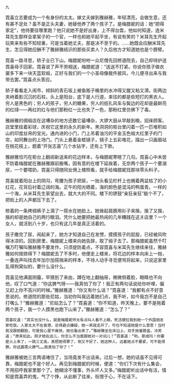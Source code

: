    九 

   霓喜立志要成为一个有身份的太太。嫁丈夫嫁到雅赫雅，年轻漂亮，会做生意，还有甚不足处？虽不是正头夫妻，她替他养了两个孩子了。是梅腊妮的话：她“把得家定”，他待要往哪里跑？他只说她不是好出身，上不得台盘，他如何知道，连米耳先生那样会拿架子的一个官，一样也和她平起平坐，有说有笑的？米耳先生开起玩笑来有些不知轻重，可是当着她丈夫，那是决不至于的。……她既会应酬米耳先生，怎见得她应酬不了雅赫雅结识的那些买卖人？久后他方才知道她也是个膀臂。

   霓喜一路寻思，轿子业已下山。梅腊妮吩咐一众尼僧先回修道院去，自己却待护送霓喜母子回家。霓喜说了声不劳相送，梅腊妮道：“送送不打紧。你说你孩子做衣裳多下来一块天蓝软缎，正好与我们的一个小圣母像裁件披风，今儿便寻出来与我带去罢。”霓喜点头答应。

   轿子看看走入闹市，倾斜的青石坂上被鱼贩子桶里的水冲得又腥又粘又滑。街两边夹峙着影沉沉的石柱，头上是阳台，底下是人行道，来往的都是些短打的黑衣人。穷人是黑色的；穷人的孩子，穷人的糖果，穷人的纸扎风车与鬓边的花却是最鲜亮的红绿——再红的红与他们那粉红一比也失了一色，那粉红里仿佛下了毒。

   雅赫雅的绸缎店在这嘈杂的地方还数它最嘈杂，大锣大鼓从早敲到晚，招徕顾客。店堂里挂着彩球，庆祝它这里的永久的新年。黑洞洞的柜台里闪着一匹一匹堆积如山的印度丝帛的宝光。通内进的小门，门上吊着油污的平金玉色缎大红里子的门帘，如同舞台的上场门。门头上悬着金框镜子，镜子上五彩堆花，描出一只画眉站在桃花枝上，题着“开张志喜”几个水钻字，还有上下款。

   雅赫雅恰巧在柜台上翻阅新送来的花边样本，与梅腊妮寒暄了几句。霓喜心中未尝不防着梅腊妮在雅赫雅跟前搬嘴，因有意的在楼下延挨着，无奈两个孩子一个要溺尿，一个要喂奶，霓喜只得随同女佣上楼照看，就手给梅腊妮找那块零头料子。

   霓喜就着阳台上的阴沟，弯腰为孩子把尿，一抬头看见栏杆上也搁着两盆枯了的小红花，花背后衬着辽阔的海。正午的阳光晒着，海的颜色是混沌的鸭蛋青。一样的一个海，从米耳先生家望出去，就大大的不同。楼下的锣鼓“亲狂亲狂”敲个不了，把街上的人声都压下去了。

   晾着的一条拷绸裤子上滴了一搭水在她脸上。她耸起肩膀用衫子来揩，揩了又揩，揩的却是她自己的两行眼泪。凭什么她要把她最热闹的几年糟践在这爿店里？一个女人，就活到八十岁，也只有这几年是真正活着的。

   孩子撒完了尿，闹起来了，她方才知道自己在发愣，摸摸孩子的屁股，已经被风吹得冰凉的。回到房里，梅腊妮上楼来向她告辞，取了缎子去了。那梅腊妮虽然千叮嘱万叮嘱叫雅赫雅不要发作，只须提防着点，不容霓喜与米耳先生继续来往，雅赫雅如何按捺得下？梅腊妮去了不多时，他便走上楼来，将花边的样本向床上一抛，一叠连声叫找去年加尔加搭捎来的样本，不待人动手寻觅便骂将起来，只说这家里乱得狗窝似的，要什么没什么。

   霓喜见他满面阴霾，早猜到了来由，蹲在地上翻抽屉，微微侧着脸，眼睛也不向他，叹了口气道：“你这脾气呀——我真怕了你了！我正有两句话说给你听哩，偏又赶上你不高兴的时候。”雅赫雅道：“你又有什么话？”霓喜道：“我都有点不好意思说的。修道院的那些尼姑，当初你叫我远着她们点，我不听，如今我岂不是自己打嘴么？”雅赫雅道：“尼姑怎么了？”霓喜道：“你不知道，昨天晚上，要不是拖着两个孩子，我一个人摸黑也跑下山来了。”雅赫雅道：“怎么了？”

    霓喜叹道：“其实也没什么，就是梅腊妮师太有点叫人看不上眼。死活硬拉我到她一个外国朋友家吃饭。人家太太不在香港，总得避点嫌疑，她一来就走开了，可也不知道她是什么意思！当时我没跟她翻脸，可是我心里不痛快，她也看出来了。”雅赫雅坐在床沿上，双手按着膝盖，冷笑道；“原来如此。刚才她在这儿，你怎么不当面跟她对一对词儿？”霓喜道：“哟，那成吗！你要是火上来了，一跳三丈高，真把她得罪了，倒又不好了。她这种人，远着她点不要紧，可不能得罪。你这霹雳火脾气……我真怕了你了！”

   雅赫雅被她三言两语堵住了，当场竟发不出话来。过后一想，她的话虽不见得可靠，梅腊妮也不是个好人。再见到梅腊妮的时候，便道：“你们下次有什么集会，不用招呼我家里那个了。她糊涂不懂事，外头坏人又多。”梅腊妮听出话中有活，情知是霓喜弄的鬼，气了个挣，从此断了往来，衔恨于心，不在话下。

